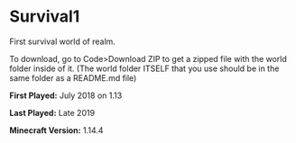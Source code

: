 # Survival1
First survival world of realm.

To download, go to Code>Download ZIP to get a zipped file with the world folder inside of it. (The world folder ITSELF that you use should be in the same folder as a README.md file)

**First Played:** July 2018 on 1.13

**Last Played:** Late 2019

**Minecraft Version:** 1.14.4
